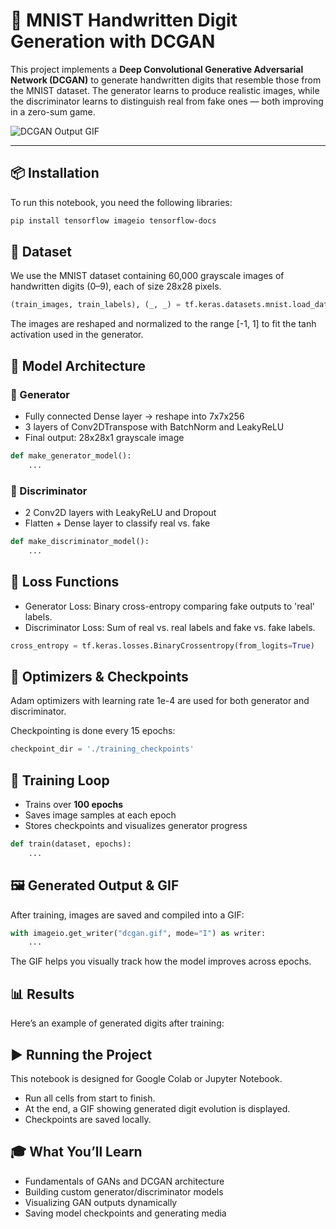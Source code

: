# 🧠 MNIST Handwritten Digit Generation with DCGAN

This project implements a **Deep Convolutional Generative Adversarial Network (DCGAN)** to generate handwritten digits that resemble those from the MNIST dataset. The generator learns to produce realistic images, while the discriminator learns to distinguish real from fake ones — both improving in a zero-sum game.

![DCGAN Output GIF](dcgan.gif)

---

## 📦 Installation

To run this notebook, you need the following libraries:

```bash
pip install tensorflow imageio tensorflow-docs
```

## 📂 Dataset

We use the MNIST dataset containing 60,000 grayscale images of handwritten digits (0–9), each of size 28x28 pixels.

```python
(train_images, train_labels), (_, _) = tf.keras.datasets.mnist.load_data()
```
The images are reshaped and normalized to the range [-1, 1] to fit the tanh activation used in the generator.



## 🧱 Model Architecture
### 🔷 Generator
- Fully connected Dense layer → reshape into 7x7x256
- 3 layers of Conv2DTranspose with BatchNorm and LeakyReLU
- Final output: 28x28x1 grayscale image


```python
def make_generator_model():
    ...
```


### 🔶 Discriminator
- 2 Conv2D layers with LeakyReLU and Dropout
- Flatten + Dense layer to classify real vs. fake

```python
def make_discriminator_model():
    ...
```




## 🧮 Loss Functions
- Generator Loss: Binary cross-entropy comparing fake outputs to 'real' labels.
- Discriminator Loss: Sum of real vs. real labels and fake vs. fake labels.

```python
cross_entropy = tf.keras.losses.BinaryCrossentropy(from_logits=True)
```



## 🧰 Optimizers & Checkpoints
Adam optimizers with learning rate 1e-4 are used for both generator and discriminator.

Checkpointing is done every 15 epochs:

```python
checkpoint_dir = './training_checkpoints'
```



## 🔁 Training Loop
- Trains over **100 epochs**
- Saves image samples at each epoch
- Stores checkpoints and visualizes generator progress

```python
def train(dataset, epochs):
    ...
```



## 🖼️ Generated Output & GIF
After training, images are saved and compiled into a GIF:

```python
with imageio.get_writer("dcgan.gif", mode="I") as writer:
    ...
```

The GIF helps you visually track how the model improves across epochs.



## 📊 Results
Here’s an example of generated digits after training:



## ▶️ Running the Project
This notebook is designed for Google Colab or Jupyter Notebook.

- Run all cells from start to finish.
- At the end, a GIF showing generated digit evolution is displayed.
- Checkpoints are saved locally.

## 🎓 What You’ll Learn
- Fundamentals of GANs and DCGAN architecture
- Building custom generator/discriminator models
- Visualizing GAN outputs dynamically
- Saving model checkpoints and generating media






